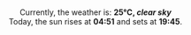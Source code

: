 <p  align="center"><br/>Currently, the weather is: <b> 25°C, <i>clear sky</i></b></br>Today, the sun rises at <b>04:51</b> and sets at <b>19:45</b>.</p>
